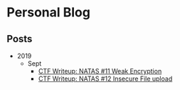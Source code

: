 # Personal Blog

## Posts

- 2019
  - Sept
     - [CTF Writeup: NATAS #11 Weak Encryption](./ctf-natas11.md)
     - [CTF Writeup: NATAS #12 Insecure File upload](./ctf-natas12.md)
  
